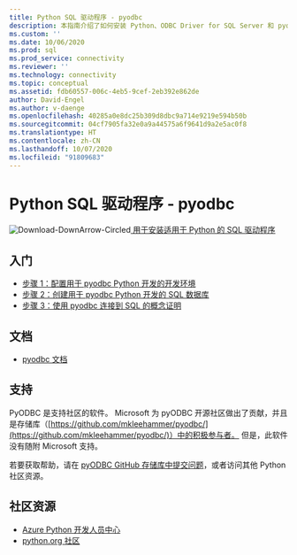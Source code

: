 ```yaml
---
title: Python SQL 驱动程序 - pyodbc
description: 本指南介绍了如何安装 Python、ODBC Driver for SQL Server 和 pyodbc。 示例代码展示了如何连接到 SQL 数据库，并与之交互。
ms.custom: ''
ms.date: 10/06/2020
ms.prod: sql
ms.prod_service: connectivity
ms.reviewer: ''
ms.technology: connectivity
ms.topic: conceptual
ms.assetid: fdb60557-006c-4eb5-9cef-2eb392e862de
author: David-Engel
ms.author: v-daenge
ms.openlocfilehash: 40285a0e8dc25b309d8dbc9a714e9219e594b50b
ms.sourcegitcommit: 04cf7905fa32e0a9a44575a6f9641d9a2e5ac0f8
ms.translationtype: HT
ms.contentlocale: zh-CN
ms.lasthandoff: 10/07/2020
ms.locfileid: "91809683"
---
```

# <a name="python-sql-driver---pyodbc"></a>Python SQL 驱动程序 - pyodbc

![Download-DownArrow-Circled](../../../ssms/media/download-icon.png)[ 用于安装适用于 Python 的 SQL 驱动程序](../../sql-connection-libraries.md#anchor-20-drivers-relational-access)

## <a name="get-started"></a>入门

* [步骤 1：配置用于 pyodbc Python 开发的开发环境](step-1-configure-development-environment-for-pyodbc-python-development.md)  
* [步骤 2：创建用于 pyodbc Python 开发的 SQL 数据库](step-2-create-a-sql-database-for-pyodbc-python-development.md)  
* [步骤 3：使用 pyodbc 连接到 SQL 的概念证明](step-3-proof-of-concept-connecting-to-sql-using-pyodbc.md)  

## <a name="documentation"></a>文档

* [pyodbc 文档](https://mkleehammer.github.io/pyodbc/)  

## <a name="support"></a>支持

PyODBC 是支持社区的软件。 Microsoft 为 pyODBC 开源社区做出了贡献，并且是存储库（[https://github.com/mkleehammer/pyodbc/](https://github.com/mkleehammer/pyodbc/)）中的积极参与者。 但是，此软件没有随附 Microsoft 支持。

若要获取帮助，请在 [pyODBC GitHub 存储库中提交问题](https://github.com/mkleehammer/pyodbc/issues)，或者访问其他 Python 社区资源。

## <a name="community-resources"></a>社区资源

* [Azure Python 开发人员中心](https://azure.microsoft.com/develop/python/)  
* [python.org 社区](https://www.python.org/community/)  
